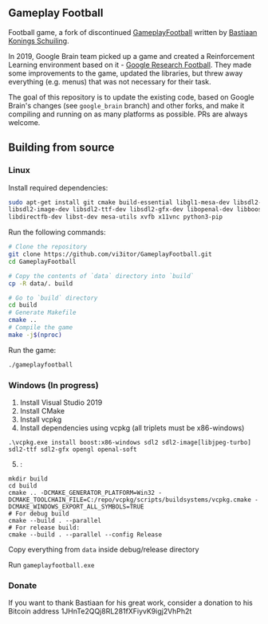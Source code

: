 ## Gameplay Football
Football game, a fork of discontinued [GameplayFootball]() written by [Bastiaan Konings Schuiling](http://www.properlydecent.com/).

In 2019, Google Brain team picked up a game and created a Reinforcement Learning environment based on it - [Google Research Football](https://github.com/google-research/football). They made some improvements to the game, updated the libraries, but threw away everything (e.g. menus) that was not necessary for their task.

The goal of this repository is to update the existing code, based on Google Brain's changes (see `google_brain` branch) and other forks, and make it compiling and running on as many platforms as possible. PRs are always welcome.  

## Building from source

### Linux
Install required dependencies: 
```bash
sudo apt-get install git cmake build-essential libgl1-mesa-dev libsdl2-dev \
libsdl2-image-dev libsdl2-ttf-dev libsdl2-gfx-dev libopenal-dev libboost-all-dev \
libdirectfb-dev libst-dev mesa-utils xvfb x11vnc python3-pip
```

Run the following commands:
```bash
# Clone the repository
git clone https://github.com/vi3itor/GameplayFootball.git
cd GameplayFootball

# Copy the contents of `data` directory into `build`
cp -R data/. build

# Go to `build` directory
cd build
# Generate Makefile
cmake ..
# Compile the game
make -j$(nproc)
```

Run the game:
```bash
./gameplayfootball
```

### Windows (In progress)
1) Install Visual Studio 2019
2) Install CMake
3) Install vcpkg
4) Install dependencies using vcpkg (all triplets must be x86-windows)
```
.\vcpkg.exe install boost:x86-windows sdl2 sdl2-image[libjpeg-turbo] sdl2-ttf sdl2-gfx opengl openal-soft
```

5) : 
```
mkdir build
cd build 
cmake .. -DCMAKE_GENERATOR_PLATFORM=Win32 -DCMAKE_TOOLCHAIN_FILE=C:/repo/vcpkg/scripts/buildsystems/vcpkg.cmake -DCMAKE_WINDOWS_EXPORT_ALL_SYMBOLS=TRUE
# For debug build
cmake --build . --parallel
# For release build: 
cmake --build . --parallel --config Release
```
Copy everything from `data` inside debug/release directory

Run `gameplayfootball.exe`

### Donate
If you want to thank Bastiaan for his great work, consider a donation to his Bitcoin address 1JHnTe2QQj8RL281fXFiyvK9igj2VhPh2t
